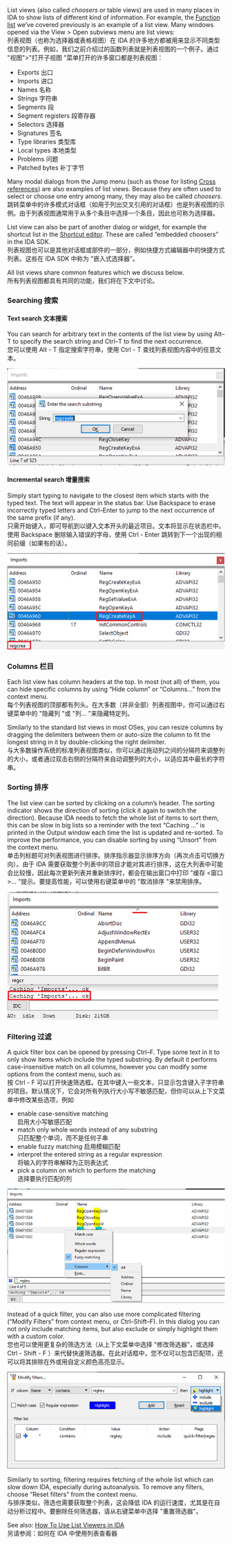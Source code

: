List views (also called _choosers_ or table views) are used in many places in IDA to show lists of different kind of information. For example, the [Function list](https://www.hex-rays.com/blog/igors-tip-of-the-week-28-functions-list/) we’ve covered previously is an example of a list view. Many windows opened via the View > Open subviews menu are list views:  
列表视图（也称为选择器或表格视图）在 IDA 的许多地方都被用来显示不同类型信息的列表。例如，我们之前介绍过的函数列表就是列表视图的一个例子。通过 "视图">"打开子视图 "菜单打开的许多窗口都是列表视图：

-   Exports 出口
-   Imports 进口
-   Names 名称
-   Strings 字符串
-   Segments 段
-   Segment registers 段寄存器
-   Selectors 选择器
-   Signatures 签名
-   Type libraries 类型库
-   Local types 本地类型
-   Problems 问题
-   Patched bytes 补丁字节

Many modal dialogs from the Jump menu (such as those for listing [Cross references](https://www.hex-rays.com/blog/igor-tip-of-the-week-16-cross-references/)) are also examples of list views. Because they are often used to select or choose one entry among many, they may also be called _choosers_.  
跳转菜单中的许多模式对话框（如用于列出交叉引用的对话框）也是列表视图的示例。由于列表视图通常用于从多个条目中选择一个条目，因此也可称为选择器。

List view can also be part of another dialog or widget, for example the shortcut list in the [Shortcut editor](https://www.hex-rays.com/blog/igor-tip-of-the-week-02-ida-ui-actions-and-where-to-find-them/). These are called “embedded choosers” in the IDA SDK.  
列表视图也可以是其他对话框或部件的一部分，例如快捷方式编辑器中的快捷方式列表。这些在 IDA SDK 中称为 "嵌入式选择器"。

All list views share common features which we discuss below.  
所有列表视图都具有共同的功能，我们将在下文中讨论。

### Searching 搜索

#### Text search 文本搜索

You can search for arbitrary text in the contents of the list view by using Alt–T to specify the search string and Ctrl–T to find the next occurrence.  
您可以使用 Alt - T 指定搜索字符串，使用 Ctrl - T 查找列表视图内容中的任意文本。

![](assets/2021/04/chooser_search.png)

#### Incremental search 增量搜索

Simply start typing to navigate to the closest item which starts with the typed text. The text will appear in the status bar. Use Backspace to erase incorrectly typed letters and Ctrl–Enter to jump to the next occurrence of the same prefix (if any).  
只需开始键入，即可导航到以键入文本开头的最近项目。文本将显示在状态栏中。使用 Backspace 删除输入错误的字母，使用 Ctrl - Enter 跳转到下一个出现的相同前缀（如果有的话）。

![](assets/2021/04/chooser_incr.png)

### Columns 栏目

Each list view has column headers at the top. In most (not all) of them, you can hide specific columns by using “Hide column” or “Columns…” from the context menu.  
每个列表视图的顶部都有列头。在大多数（并非全部）列表视图中，你可以通过右键菜单中的 "隐藏列 "或 "列... "来隐藏特定列。

Similarly to the standard list views in most OSes, you can resize columns by dragging the delimiters between them or auto-size the column to fit the longest string in it by double-clicking the right delimiter.  
与大多数操作系统的标准列表视图类似，你可以通过拖动列之间的分隔符来调整列的大小，或者通过双击右侧的分隔符来自动调整列的大小，以适应其中最长的字符串。

### Sorting 排序

The list view can be sorted by clicking on a column’s header. The sorting indicator shows the direction of sorting (click it again to switch the direction). Because IDA needs to fetch the whole list of items to sort them, this can be slow in big lists so a reminder with the text “Caching <window>…” is printed in the Output window each time the list is updated and re-sorted. To improve the performance, you can disable sorting by using “Unsort” from the context menu.  
单击列标题可对列表视图进行排序。排序指示器显示排序方向（再次点击可切换方向）。由于 IDA 需要获取整个列表中的项目才能对其进行排序，这在大列表中可能会比较慢，因此每次更新列表并重新排序时，都会在输出窗口中打印 "缓存 <窗口>... "提示。要提高性能，可以使用右键菜单中的 "取消排序 "来禁用排序。

![](assets/2021/04/chooser_sort.png)

### Filtering 过滤

A quick filter box can be opened by pressing Ctrl–F. Type some text in it to only show items which include the typed substring. By default it performs case-insensitive match on all columns, however you can modify some options from the context menu, such as:  
按 Ctrl - F 可以打开快速筛选框。在其中键入一些文本，只显示包含键入子字符串的项目。默认情况下，它会对所有列执行大小写不敏感匹配，但你可以从上下文菜单中修改某些选项，例如

-   enable case-sensitive matching  
    启用大小写敏感匹配
-   match only whole words instead of any substring  
    只匹配整个单词，而不是任何子串
-   enable fuzzy matching 启用模糊匹配
-   interpret the entered string as a regular expression  
    将输入的字符串解释为正则表达式
-   pick a column on which to perform the matching  
    选择要执行匹配的列

![](assets/2021/04/chooser_quickfilter.png)

Instead of a quick filter, you can also use more complicated filtering (“Modify Filters” from context menu, or Ctrl–Shift–F). In this dialog you can not only include matching items, but also exclude or simply highlight them with a custom color.  
您也可以使用更复杂的筛选方法（从上下文菜单中选择 "修改筛选器"，或选择 Ctrl - Shift - F ）来代替快速筛选器。在此对话框中，您不仅可以包含匹配项，还可以将其排除在外或用自定义颜色高亮显示。

![](assets/2021/04/chooser_fullfilter.png)

Similarly to sorting, filtering requires fetching of the whole list which can slow down IDA, especially during autoanalysis. To remove any filters, choose “Reset filters” from the context menu.  
与排序类似，筛选也需要获取整个列表，这会降低 IDA 的运行速度，尤其是在自动分析过程中。要删除任何筛选器，请从右键菜单中选择 "重置筛选器"。

See also: [How To Use List Viewers in IDA](https://www.hex-rays.com/products/ida/support/idadoc/427.shtml)  
另请参阅：如何在 IDA 中使用列表查看器